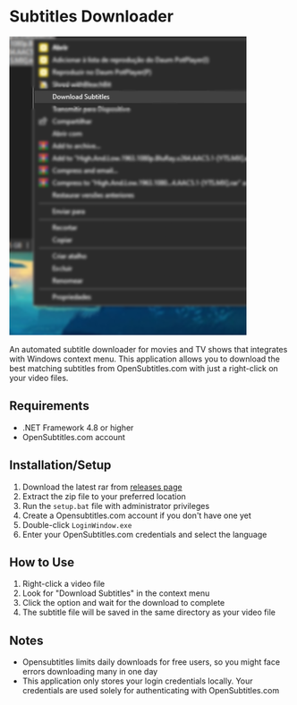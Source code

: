 # Subtitles Downloader
![example img](example.png)

An automated subtitle downloader for movies and TV shows that integrates with Windows context menu. This application allows you to download the best matching subtitles from OpenSubtitles.com with just a right-click on your video files.

## Requirements
- .NET Framework 4.8 or higher
- OpenSubtitles.com account

## Installation/Setup

1. Download the latest rar from [releases page](https://github.com/Gabriel-sy/SubtitlesDownloader/releases)
2. Extract the zip file to your preferred location
3. Run the `setup.bat` file with administrator privileges
4. Create a Opensubtitles.com account if you don't have one yet
5. Double-click `LoginWindow.exe`
6. Enter your OpenSubtitles.com credentials and select the language

## How to Use

1. Right-click a video file
2. Look for "Download Subtitles" in the context menu
3. Click the option and wait for the download to complete
4. The subtitle file will be saved in the same directory as your video file

## Notes
 - Opensubtitles limits daily downloads for free users, so you might face errors downloading many in one day
 - This application only stores your login credentials locally. Your credentials are used solely for authenticating with OpenSubtitles.com
